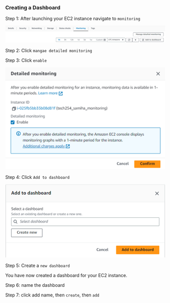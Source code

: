 ### Creating a Dashboard

Step 1: After launching your EC2 instance navigate to `monitoring`

![alt text](monitoring.png)

Step 2: Click `mangae detailed monitoring`

Step 3: Click `enable`

![img.png](enable.png)

Step 4: Click `Add to dashboard`

![img.png](3.png)

Step 5: Create a `new dashboard`

You have now created a dashboard for your EC2 instance. 

Step 6: name the dashboard 

Step 7: click add name, then `create`, then `add`